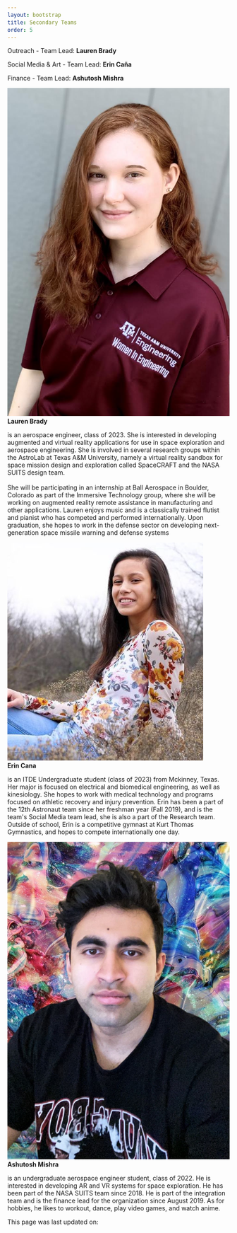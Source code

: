 ```yaml
---
layout: bootstrap
title: Secondary Teams
order: 5
---
```


Outreach - Team Lead: **Lauren Brady**

Social Media & Art - Team Lead: **Erin Caña**

Finance - Team Lead: **Ashutosh Mishra**

<div class="container">
<div class="row">
    <div class="col-md-3 col-sm-6 col-xs-12">
        <div class="thumbnail">
           <img src="assets/images/laurenbrady.jpeg" alt="Nature" />
            <div class="caption">
                <strong>Lauren Brady</strong>
                <p>is an aerospace engineer, class of 2023. She is interested in developing augmented and virtual reality applications for use in space exploration and aerospace engineering. She is involved in several research groups within the AstroLab at Texas A&M University, namely a virtual reality sandbox for space mission design and exploration called SpaceCRAFT and the NASA SUITS design team.
                <br>
                <br>
                She will be participating in an internship at Ball Aerospace in Boulder, Colorado as part of the Immersive Technology group, where she will be working on augmented reality remote assistance in manufacturing and other applications. Lauren enjoys music and is a classically trained flutist and pianist who has competed and performed internationally. Upon graduation, she hopes to work in the defense sector on developing next-generation space missile warning and defense systems</p>
          </div>
        </div>
    </div>
        <div class="col-md-3 col-sm-6 col-xs-12">
            <div class="thumbnail">
            <img src="assets/images/erin_picture.png" alt="Erin" />
                <div class="caption">
                    <strong>Erin Cana</strong>
                    <p>is an ITDE Undergraduate student (class of 2023) from Mckinney, Texas. Her major is focused on electrical and biomedical engineering, as well as kinesiology. She hopes to work with medical technology and programs focused on athletic recovery and injury prevention. Erin has been a part of the 12th Astronaut team since her freshman year (Fall 2019), and is the team's Social Media team lead, she is also a part of the Research team. Outside of school, Erin is a competitive gymnast at Kurt Thomas Gymnastics, and hopes to compete internationally one day.</p>
                </div>
            </div>
        </div>
        <div class="col-md-3 col-sm-6 col-xs-12">
            <div class="thumbnail">
                <img src="assets/images/AshuMishra.png" alt="Ashu" />
                <div class="caption">
                    <strong>Ashutosh Mishra</strong>
                        <p>is an undergraduate aerospace engineer student, class of 2022. He is interested in developing AR and VR systems for space exploration. He has been part of the NASA SUITS team since 2018. He is part of the integration team and is the finance lead for the organization since August 2019.
                        As for hobbies, he likes to workout, dance, play video games, and watch anime.</p>
                </div>
            </div>
        </div>
    </div>
</div>

<p > This page was last updated on: </p>
<p id="demo"></p>

<script>
  var x = document.lastModified;
  document.getElementById("demo").innerHTML = x;
</script>